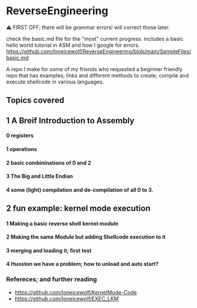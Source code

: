 # ReverseEngineering


:warning: FIRST OFF; there will be grammar errors! will correct those later.


check the basic.md file for the "most" current progress. includes a basic hello world tutorial in ASM and how I google for errors.  https://github.com/loneicewolf/ReverseEngineering/blob/main/SampleFiles/basic.md



A repo I make for some of my friends who requested a beginner friendly repo that has examples; links and different methods to create; compile and execute shellcode in various languages.


## Topics covered

## 1 A Breif Introduction to Assembly
#### 0 registers
#### 1 operations
#### 2 basic combininations of 0 and 2
#### 3 The Big and Little Endian
#### 4 some (light) compilation and de-compilation of all 0 to 3.


## 2  fun example: kernel mode execution
#### 1 Making a basic reverse shell kernel module
#### 2 Making the same Module but adding Shellcode execution to it
#### 3 merging and loading it; first test
#### 4 Huoston we have a problem; how to unload and auto start?



### Refereces; and further reading
- https://github.com/loneicewolf/KernelMode-Code
- https://github.com/loneicewolf/EXEC_LKM
